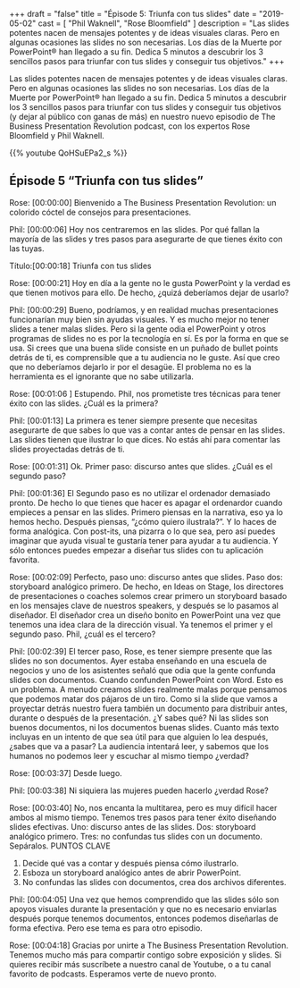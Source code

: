 +++
draft 		= "false"
title 		= "Épisode 5: Triunfa con tus slides"
date		= "2019-05-02"
cast		= [ "Phil Waknell", "Rose Bloomfield" ]
description	= "​​Las slides potentes nacen de mensajes potentes y de ideas visuales claras. Pero en algunas ocasiones las slides no son necesarias. Los días de la Muerte por PowerPoint® han llegado a su fin. Dedica 5 minutos a descubrir los 3 sencillos pasos para triunfar con tus slides y conseguir tus objetivos."
+++

​​Las slides potentes nacen de mensajes potentes y de ideas visuales claras. Pero en algunas ocasiones las slides no son necesarias. Los días de la Muerte por PowerPoint® han llegado a su fin. Dedica 5 minutos a descubrir los 3 sencillos pasos para triunfar con tus slides y conseguir tus objetivos (y dejar al público con ganas de más) en nuestro nuevo episodio de The Business Presentation Revolution podcast, con los expertos Rose Bloomfield y Phil Waknell.

{{% youtube QoHSuEPa2_s %}}

## Épisode 5 “Triunfa con tus slides”
 
Rose: [00:00:00] Bienvenido a The Business Presentation Revolution: un colorido cóctel de consejos para presentaciones.
 
Phil: [00:00:06] Hoy nos centraremos en las slides. Por qué fallan la mayoría de las slides y tres pasos para asegurarte de que tienes éxito con las tuyas.

Título:[00:00:18]  Triunfa con tus slides

Rose: [00:00:21] Hoy en día a la gente no le gusta PowerPoint y la verdad es que tienen motivos para ello. De hecho, ¿quizá deberíamos dejar de usarlo?
 
Phil: [00:00:29] Bueno, podríamos, y en realidad muchas presentaciones funcionarían muy bien sin ayudas visuales. Y es mucho mejor no tener slides a tener malas slides. Pero si la gente odia el PowerPoint y otros programas de slides no es por la tecnología en sí. Es por la forma en que se usa. Si crees que una buena slide consiste en un puñado de bullet points detrás de ti, es comprensible que a tu audiencia no le guste. Así que creo que no deberíamos dejarlo ir por el desagüe. El problema no es la herramienta es el ignorante que no sabe utilizarla.
 
Rose: [00:01:06 ] Estupendo. Phil, nos prometiste tres técnicas para tener éxito con las slides. ¿Cuál es la primera? 
 
Phil: [00:01:13] La primera es tener siempre presente que necesitas asegurarte de que sabes lo que vas a contar antes de pensar en las slides. Las slides tienen que ilustrar lo que dices. No estás ahí para comentar las slides proyectadas detrás de ti. 
 
Rose: [00:01:31] Ok. Primer paso: discurso antes que slides. ¿Cuál es el segundo paso?
 
Phil: [00:01:36] El Segundo paso es no utilizar el ordenador demasiado pronto. De hecho lo que tienes que hacer es apagar el ordenardor cuando empieces a pensar en las slides. Primero piensas en la narrativa, eso ya lo hemos hecho. Después piensas, “¿cómo quiero ilustrala?”. Y lo haces de forma analógica. Con post-its, una pizarra o lo que sea, pero así puedes imaginar que ayuda visual te gustaría tener para ayudar a tu audiencia. Y sólo entonces puedes empezar a diseñar tus slides con tu aplicación favorita.
 
Rose: [00:02:09] Perfecto, paso uno: discurso antes que slides. Paso dos: storyboard analógico primero. De hecho, en Ideas on Stage, los directores de presentaciones o coaches solemos crear primero un storyboard basado en los mensajes clave de nuestros speakers, y después se lo pasamos al diseñador. El diseñador crea un diseño bonito en PowerPoint una vez que tenemos una idea clara de la dirección visual. Ya tenemos el primer y el segundo paso. Phil, ¿cuál es el tercero?
 
Phil: [00:02:39] El tercer paso, Rose, es tener siempre presente que las slides no son documentos. Ayer estaba enseñando en una escuela de negocios y uno de los asistentes señaló que odia que la gente confunda slides con documentos. Cuando confunden PowerPoint con Word. Esto es un problema. A menudo creamos slides realmente malas porque pensamos que podemos matar dos pájaros de un tiro. Como si la slide que vamos a proyectar detrás nuestro fuera también un documento para distribuir antes, durante o después de la presentación. ¿Y sabes qué? Ni las slides son buenos documentos, ni los documentos buenas slides. Cuanto más texto incluyas en un intento de que sea útil para que alguien lo lea después, ¿sabes que va a pasar? La audiencia intentará leer, y sabemos que los humanos no podemos leer y escuchar al mismo tiempo ¿verdad?
 
Rose: [00:03:37] Desde luego.
 
Phil: [00:03:38] Ni siquiera las mujeres pueden hacerlo ¿verdad Rose? 
 
Rose: [00:03:40] No, nos encanta la multitarea, pero es muy difícil hacer ambos al mismo tiempo. Tenemos tres pasos para tener éxito diseñando slides efectivas. Uno: discurso antes de las slides. Dos: storyboard analógico primero. Tres: no confundas tus slides con un documento. Sepáralos.
PUNTOS CLAVE
1.	Decide qué vas a contar y después piensa cómo ilustrarlo.
2.	Esboza un storyboard analógico antes de abrir PowerPoint.
3.	No confundas las slides con documentos, crea dos archivos diferentes. 

Phil: [00:04:05] Una vez que hemos comprendido que las slides sólo son apoyos visuales durante la presentación y que no es necesario enviarlas después porque tenemos documentos, entonces podemos diseñarlas de forma efectiva. Pero ese tema es para otro episodio. 
 
Rose: [00:04:18] Gracias por unirte a The Business Presentation Revolution. Tenemos mucho más para compartir contigo sobre exposición y slides. Si quieres recibir más suscríbete a nuestro canal de Youtube, o a tu canal favorito de podcasts. Esperamos verte de nuevo pronto.
